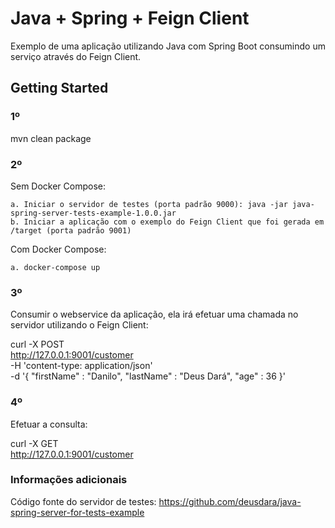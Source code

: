# Java + Spring + Feign Client

Exemplo de uma aplicação utilizando Java com Spring Boot consumindo um serviço através do Feign Client.

## Getting Started

### 1º
mvn clean package

### 2º
Sem Docker Compose:
   
    a. Iniciar o servidor de testes (porta padrão 9000): java -jar java-spring-server-tests-example-1.0.0.jar
    b. Iniciar a aplicação com o exemplo do Feign Client que foi gerada em /target (porta padrão 9001)

Com Docker Compose:

    a. docker-compose up

### 3º

Consumir o webservice da aplicação, ela irá efetuar uma chamada no servidor utilizando o Feign Client:


curl -X POST \
  http://127.0.0.1:9001/customer \
  -H 'content-type: application/json' \
  -d '{
	"firstName" : "Danilo",
	"lastName" : "Deus Dará",
	"age" : 36
}'

### 4º

Efetuar a consulta:

curl -X GET \
  http://127.0.0.1:9001/customer


### Informações adicionais

Código fonte do servidor de testes: https://github.com/deusdara/java-spring-server-for-tests-example

